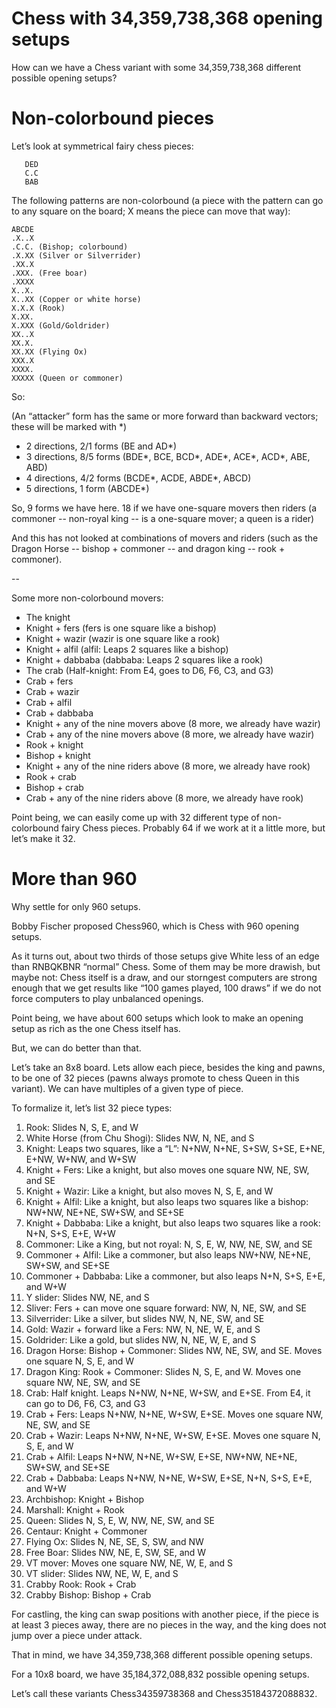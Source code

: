 # Chess with 34,359,738,368 opening setups

How can we have a Chess variant with some 34,359,738,368 different
possible opening setups?

# Non-colorbound pieces

Let’s look at symmetrical fairy chess pieces:

```
   DED
   C.C
   BAB
```

The following patterns are non-colorbound (a piece with the pattern can
go to any square on the board; X means the piece can move that way):

```
ABCDE
.X..X 
.C.C. (Bishop; colorbound)
.X.XX (Silver or Silverrider)
.XX.X 
.XXX. (Free boar)
.XXXX
X..X.
X..XX (Copper or white horse)
X.X.X (Rook)
X.XX.
X.XXX (Gold/Goldrider)
XX..X
XX.X.
XX.XX (Flying Ox)
XXX.X
XXXX.
XXXXX (Queen or commoner)
```

So:

(An “attacker” form has the same or more forward than backward vectors;
 these will be marked with *)

* 2 directions, 2/1 forms (BE and AD*)
* 3 directions, 8/5 forms (BDE*, BCE, BCD*, ADE*, ACE*, ACD*, ABE, ABD) 
* 4 directions, 4/2 forms (BCDE*, ACDE, ABDE*, ABCD)
* 5 directions, 1 form (ABCDE*) 

So, 9 forms we have here.  18 if we have one-square movers then riders
(a commoner -- non-royal king -- is a one-square mover; a queen is a rider)

And this has not looked at combinations of movers and riders (such as the
Dragon Horse -- bishop + commoner -- and dragon king -- rook + commoner).

--

Some more non-colorbound movers:

* The knight
* Knight + fers (fers is one square like a bishop)
* Knight + wazir (wazir is one square like a rook)
* Knight + alfil (alfil: Leaps 2 squares like a bishop)
* Knight + dabbaba (dabbaba: Leaps 2 squares like a rook)
* The crab (Half-knight: From E4, goes to D6, F6, C3, and G3)
* Crab + fers
* Crab + wazir
* Crab + alfil
* Crab + dabbaba
* Knight + any of the nine movers above (8 more, we already have wazir)
* Crab + any of the nine movers above (8 more, we already have wazir)
* Rook + knight
* Bishop + knight
* Knight + any of the nine riders above (8 more, we already have rook)
* Rook + crab
* Bishop + crab
* Crab + any of the nine riders above (8 more, we already have rook)

Point being, we can easily come up with 32 different type of 
non-colorbound fairy Chess pieces.  Probably 64 if we work at it a
little more, but let’s make it 32.

# More than 960

Why settle for only 960 setups.

Bobby Fischer proposed Chess960, which is Chess with 960 opening setups.

As it turns out, about two thirds of those setups give White less of an
edge than RNBQKBNR “normal” Chess.  Some of them may be more drawish, but
maybe not: Chess itself is a draw, and our storngest computers are
strong enough that we get results like “100 games played, 100 draws” if
we do not force computers to play unbalanced openings.

Point being, we have about 600 setups which look to make an opening
setup as rich as the one Chess itself has.

But, we can do better than that.

Let’s take an 8x8 board.  Lets allow each piece, besides the king and
pawns, to be one of 32 pieces (pawns always promote to chess Queen in 
this variant).  We can have multiples of a given type of piece.

To formalize it, let’s list 32 piece types:

1. Rook: Slides N, S, E, and W
2. White Horse (from Chu Shogi): Slides NW, N, NE, and S
3. Knight: Leaps two squares, like a “L”: N+NW, N+NE, S+SW, S+SE, E+NE, E+NW,
   W+NW, and W+SW
4. Knight + Fers: Like a knight, but also moves one square NW, NE, SW, and SE
5. Knight + Wazir: Like a knight, but also moves N, S, E, and W
6. Knight + Alfil: Like a knight, but also leaps two squares like a bishop:
   NW+NW, NE+NE, SW+SW, and SE+SE
7. Knight + Dabbaba: Like a knight, but also leaps two squares like a rook:
   N+N, S+S, E+E, W+W
8. Commoner: Like a King, but not royal: N, S, E, W, NW, NE, SW, and SE
9. Commoner + Alfil: Like a commoner, but also leaps NW+NW, NE+NE, SW+SW, and
   SE+SE
10. Commoner + Dabbaba: Like a commoner, but also leaps N+N, S+S, E+E, and 
    W+W
11. Y slider: Slides NW, NE, and S
12. Sliver: Fers + can move one square forward: NW, N, NE, SW, and SE
13. Silverrider: Like a silver, but slides NW, N, NE, SW, and SE
14. Gold: Wazir + forward like a Fers: NW, N, NE, W, E, and S
15. Goldrider: Like a gold, but slides NW, N, NE, W, E, and S
16. Dragon Horse: Bishop + Commoner: Slides NW, NE, SW, and SE.  Moves
    one square N, S, E, and W
17. Dragon King: Rook + Commoner: Slides N, S, E, and W.  Moves one
    square NW, NE, SW, and SE
18. Crab: Half knight.  Leaps N+NW, N+NE, W+SW, and E+SE.  From E4, it
    can go to D6, F6, C3, and G3
19. Crab + Fers: Leaps N+NW, N+NE, W+SW, E+SE.  Moves one square NW, NE,
    SW, and SE
20. Crab + Wazir: Leaps N+NW, N+NE, W+SW, E+SE.  Moves one square N, S,
    E, and W
21. Crab + Alfil: Leaps N+NW, N+NE, W+SW, E+SE, NW+NW, NE+NE, SW+SW, and 
    SE+SE
22. Crab + Dabbaba: Leaps N+NW, N+NE, W+SW, E+SE, N+N, S+S, E+E, and W+W
23. Archbishop: Knight + Bishop
24. Marshall: Knight + Rook
25. Queen: Slides N, S, E, W, NW, NE, SW, and SE
26. Centaur: Knight + Commoner
27. Flying Ox: Slides N, NE, SE, S, SW, and NW
28. Free Boar: Slides NW, NE, E, SW, SE, and W
29. VT mover: Moves one square NW, NE, W, E, and S
30. VT slider: Slides NW, NE, W, E, and S
31. Crabby Rook: Rook + Crab
32. Crabby Bishop: Bishop + Crab

For castling, the king can swap positions with another piece, if the
piece is at least 3 pieces away, there are no pieces in the way,
and the king does not jump over a piece under attack.

That in mind, we have 34,359,738,368 different possible opening setups.

For a 10x8 board, we have 35,184,372,088,832 possible opening setups.

Let’s call these variants Chess34359738368 and Chess35184372088832.
